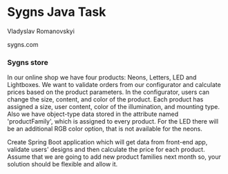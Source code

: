 # Sygns Java Task #

Vladyslav Romanovskyi

sygns.com

### Sygns store ###

In our online shop we have four products: Neons, Letters, LED and Lightboxes. We want to validate orders from our configurator and calculate prices based on the product parameters. In the configurator, users can change the size, content, and color of the product. Each product has assigned a size, user content, color of the illumination, and mounting type. Also we have object-type data stored in the attribute named 'productFamily', which is assigned to every product. For the LED there will be an additional RGB color option, that is not available for the neons.

Create Spring Boot application which will get data from front-end app, validate users' designs and then calculate the price for each product. Assume that we are going to add new product families next month so, your solution should be flexible and allow it.